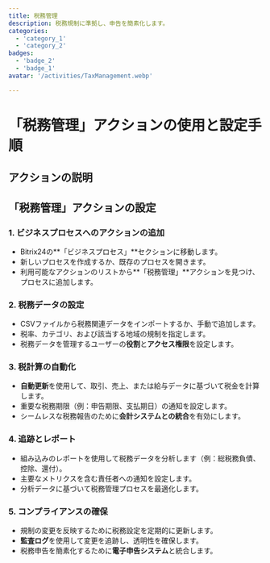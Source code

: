 ```yaml
---
title: 税務管理
description: 税務規制に準拠し、申告を簡素化します。
categories: 
  - 'category_1'
  - 'category_2'
badges: 
  - 'badge_2'
  - 'badge_1'
avatar: '/activities/TaxManagement.webp'

---
```

# 「税務管理」アクションの使用と設定手順

## アクションの説明

## **「税務管理」アクションの設定**

### 1. ビジネスプロセスへのアクションの追加
- Bitrix24の**「ビジネスプロセス」**セクションに移動します。
- 新しいプロセスを作成するか、既存のプロセスを開きます。
- 利用可能なアクションのリストから**「税務管理」**アクションを見つけ、プロセスに追加します。

### 2. 税務データの設定
- CSVファイルから税務関連データをインポートするか、手動で追加します。
- 税率、カテゴリ、および該当する地域の規制を指定します。
- 税務データを管理するユーザーの**役割**と**アクセス権限**を設定します。

### 3. 税計算の自動化
- **自動更新**を使用して、取引、売上、または給与データに基づいて税金を計算します。
- 重要な税務期限（例：申告期限、支払期日）の通知を設定します。
- シームレスな税務報告のために**会計システムとの統合**を有効にします。

### 4. 追跡とレポート
- 組み込みのレポートを使用して税務データを分析します（例：総税務負債、控除、還付）。
- 主要なメトリクスを含む責任者への通知を設定します。
- 分析データに基づいて税務管理プロセスを最適化します。

### 5. コンプライアンスの確保
- 規制の変更を反映するために税務設定を定期的に更新します。
- **監査ログ**を使用して変更を追跡し、透明性を確保します。
- 税務申告を簡素化するために**電子申告システム**と統合します。